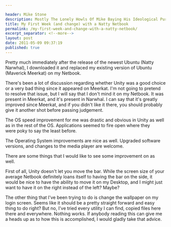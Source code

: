 ```yaml
---

header: Mike Stone
description: Mostly The Lonely Howls Of Mike Baying His Ideological Purity At The Moon
title: My First Week (and change) with a Natty Netbook
permalink: /my-first-week-and-change-with-a-natty-netbook/
excerpt_separator: <!--more-->
layout: post
date: 2011-05-09 09:37:19
published: true
---
```



Pretty much immediately after the release of the newest Ubuntu (Natty Narwhal), I downloaded it and replaced my existing version of Ubuntu (Maverick Meerkat) on my Netbook.

There's been a lot of discussion regarding whether Unity was a good choice or a very bad thing since it appeared on Meerkat. I'm not going to pretend to resolve that issue, but I will say that I don't mind it on my Netbook. It was present in Meerkat, and it's present in Narwhal. I can say that it's greatly improved since Meerkat, and if you didn't like it there, you should probably give it another shot before passing judgement.

The OS speed improvement for me was drastic and obvious in Unity as well as in the rest of the OS. Applications seemed to fire open where they were poky to say the least before.

The Operating System improvements are nice as well. Upgraded software versions, and changes to the media player are welcome.

There are some things that I would like to see some improvement on as well.

First of all, Unity doesn't let you move the bar. While the screen size of your average Netbook definitely loans itself to having the bar on the side, it would be nice to have the ability to move it on my Desktop, and I might just want to have it on the right instead of the left? Maybe?

The other thing that I've been trying to do is change the wallpaper on my login screen. Seems like it should be a pretty straight forward and easy thing to do right? But no, I've tried every utility I can find, copied files here there and everywhere. Nothing works. If anybody reading this can give me a heads up as to how this is accomplished, I would gladly take that advice.
